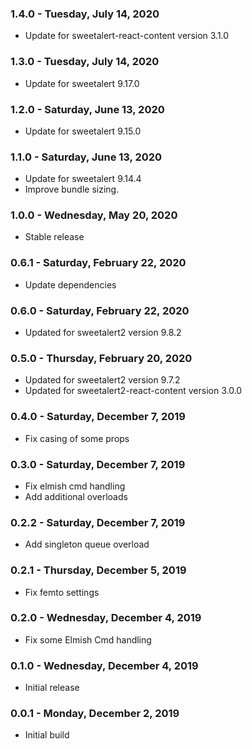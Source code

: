 ### 1.4.0 - Tuesday, July 14, 2020
* Update for sweetalert-react-content version 3.1.0

### 1.3.0 - Tuesday, July 14, 2020
* Update for sweetalert 9.17.0

### 1.2.0 - Saturday, June 13, 2020
* Update for sweetalert 9.15.0

### 1.1.0 - Saturday, June 13, 2020
* Update for sweetalert 9.14.4
* Improve bundle sizing.

### 1.0.0 - Wednesday, May 20, 2020
* Stable release

### 0.6.1 - Saturday, February 22, 2020
* Update dependencies

### 0.6.0 - Saturday, February 22, 2020
* Updated for sweetalert2 version 9.8.2

### 0.5.0 - Thursday, February 20, 2020
* Updated for sweetalert2 version 9.7.2
* Updated for sweetalert2-react-content version 3.0.0

### 0.4.0 - Saturday, December 7, 2019
* Fix casing of some props

### 0.3.0 - Saturday, December 7, 2019
* Fix elmish cmd handling
* Add additional overloads

### 0.2.2 - Saturday, December 7, 2019
* Add singleton queue overload

### 0.2.1 - Thursday, December 5, 2019
* Fix femto settings

### 0.2.0 - Wednesday, December 4, 2019
* Fix some Elmish Cmd handling

### 0.1.0 - Wednesday, December 4, 2019
* Initial release

### 0.0.1 - Monday, December 2, 2019
* Initial build
